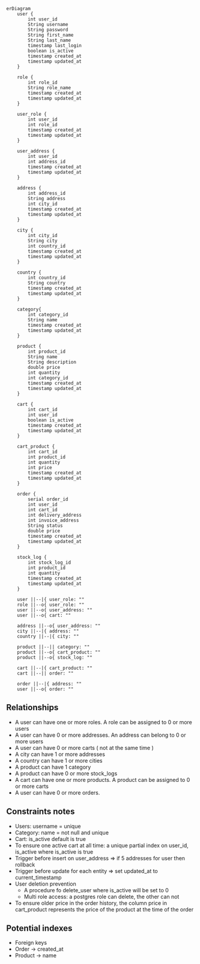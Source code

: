 ```mermaid
erDiagram
    user {
        int user_id
        String username
        String password
        String first_name
        String last_name
        timestamp last_login
        boolean is_active
        timestamp created_at
        timestamp updated_at
    }

    role {
        int role_id
        String role_name
        timestamp created_at
        timestamp updated_at
    }

    user_role {
        int user_id
        int role_id
        timestamp created_at
        timestamp updated_at
    }

    user_address {
        int user_id
        int address_id
        timestamp created_at
        timestamp updated_at
    }

    address {
        int address_id
        String address
        int city_id
        timestamp created_at
        timestamp updated_at
    }

    city {
        int city_id
        String city
        int country_id
        timestamp created_at
        timestamp updated_at
    }

    country {
        int country_id
        String country
        timestamp created_at
        timestamp updated_at
    }

    category{
        int category_id
        String name
        timestamp created_at
        timestamp updated_at
    }

    product {
        int product_id
        String name
        String description
        double price
        int quantity
        int category_id
        timestamp created_at
        timestamp updated_at
    }
    
    cart {
        int cart_id
        int user_id
        boolean is_active
        timestamp created_at
        timestamp updated_at
    }

    cart_product {
        int cart_id
        int product_id
        int quantity
        int price
        timestamp created_at
        timestamp updated_at
    }

    order {
        serial order_id
        int user_id
        int cart_id
        int delivery_address
        int invoice_address
        String status
        double price
        timestamp created_at
        timestamp updated_at
    }
    
    stock_log {
        int stock_log_id
        int product_id
        int quantity
        timestamp created_at
        timestamp updated_at
    }

    user ||--|{ user_role: ""
    role ||--o{ user_role: ""
    user ||--o{ user_address: ""
    user ||--o{ cart: ""

    address ||--o{ user_address: ""
    city ||--|{ address: ""
    country ||--|{ city: ""

    product ||--|| category: ""
    product ||--o{ cart_product: ""
    product ||--o{ stock_log: ""
    
    cart ||--|{ cart_product: ""
    cart ||--|| order: ""

    order ||--|{ address: ""
    user ||--o{ order: ""
```
## Relationships
- A user can have one or more roles. A role can be assigned to 0 or more users
- A user can have 0 or more addresses. An address can belong to 0 or more users
- A user can have 0 or more carts ( not at the same time )
- A city can have 1 or more addresses
- A country can have 1 or more cities
- A product can have 1 category
- A product can have 0 or more stock_logs 
- A cart can have one or more products. A product can be assigned to 0 or more carts
- A user can have 0 or more orders.

## Constraints notes
- Users: username = unique
- Category: name = not null and unique
- Cart: is_active default is true
- To ensure one active cart at all time: a unique partial index on user_id, is_active where is_active is true
- Trigger before insert on user_address => if 5 addresses for user then rollback 
- Trigger before update for each entity => set updated_at to current_timestamp
- User deletion prevention
  - A procedure fo delete_user where is_active will be set to 0
  - Multi role access: a postgres role can delete, the other can not
- To ensure older price in the order history, the column price in cart_product represents the price of the product at the time of the order

## Potential indexes
- Foreign keys
- Order -> created_at
- Product -> name